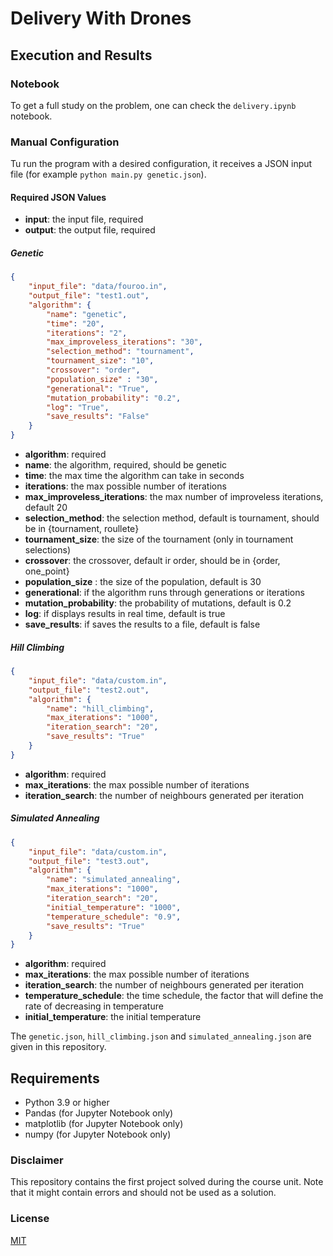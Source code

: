# Delivery With Drones

## Execution and Results

### Notebook

To get a full study on the problem, one can check the `delivery.ipynb` notebook.

### Manual Configuration

Tu run the program with a desired configuration, it receives a JSON input file (for example `python main.py genetic.json`).

#### Required JSON Values

- **input**: the input file, required
- **output**: the output file, required

##### Genetic

```json
{
    "input_file": "data/fouroo.in",
    "output_file": "test1.out",
    "algorithm": {
        "name": "genetic",
        "time": "20",
        "iterations": "2",
        "max_improveless_iterations": "30",
        "selection_method": "tournament",
        "tournament_size": "10",
        "crossover": "order",
        "population_size" : "30",
        "generational": "True",
        "mutation_probability": "0.2",
        "log": "True",
        "save_results": "False"
    }
}
```

- **algorithm**: required
- **name**: the algorithm, required, should be genetic
- **time**: the max time the algorithm can take in seconds
- **iterations**: the max possible number of iterations
- **max_improveless_iterations**: the max number of improveless iterations, default 20
- **selection_method**: the selection method, default is tournament, should be in {tournament, roullete}
- **tournament_size**: the size of the tournament (only in tournament selections)
- **crossover**: the crossover, default ir order, should be in {order, one_point}
- **population_size** : the size of the population, default is 30
- **generational**: if the algorithm runs through generations or iterations
- **mutation_probability**: the probability of mutations, default is 0.2
- **log**: if displays results in real time, default is true
- **save_results**: if saves the results to a file, default is false

##### Hill Climbing

```json
{
    "input_file": "data/custom.in",
    "output_file": "test2.out",
    "algorithm": {
        "name": "hill_climbing",
        "max_iterations": "1000",
        "iteration_search": "20",
        "save_results": "True"
    }
}
```

- **algorithm**: required
- **max_iterations**: the max possible number of iterations
- **iteration_search**: the number of neighbours generated per iteration

##### Simulated Annealing

```json
{
    "input_file": "data/custom.in",
    "output_file": "test3.out",
    "algorithm": {
        "name": "simulated_annealing",
        "max_iterations": "1000",
        "iteration_search": "20",
        "initial_temperature": "1000",
        "temperature_schedule": "0.9",
        "save_results": "True"
    }
}
```

- **algorithm**: required
- **max_iterations**: the max possible number of iterations
- **iteration_search**: the number of neighbours generated per iteration
- **temperature_schedule**: the time schedule, the factor that will define the rate of decreasing in temperature
- **initial_temperature**: the initial temperature

The `genetic.json`, `hill_climbing.json` and `simulated_annealing.json` are given in this repository.

## Requirements

- Python 3.9 or higher
- Pandas (for Jupyter Notebook only)
- matplotlib (for Jupyter Notebook only)
- numpy (for Jupyter Notebook only)

### Disclaimer

This repository contains the first project solved during the course unit. Note that it might contain errors and should not be used as a solution.

### License

[MIT](https://opensource.org/licenses/MIT)
